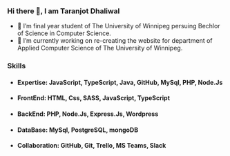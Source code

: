 ### Hi there 👋, I am Taranjot Dhaliwal

- 🌱 I’m final year student of The University of Winnipeg persuing Bechlor of Science in Computer Science.  
- 🔭 I’m currently working on re-creating the website for department of Applied Computer Science of The University of Winnipeg.

### Skills
- #### Expertise: JavaScript, TypeScript, Java, GitHub, MySql, PHP, Node.Js
- #### FrontEnd: HTML, Css, SASS, JavaScript, TypeScript
- #### BackEnd: PHP, Node.Js, Express.Js, Wordpress
- #### DataBase: MySql, PostgreSQL, mongoDB
- #### Collaboration: GitHub, Git, Trello, MS Teams, Slack
<!--
**Taran-47/Taran-47** is a ✨ _special_ ✨ repository because its `README.md` (this file) appears on your GitHub profile.

Here are some ideas to get you started:

- 🔭 I’m currently working on ...
- 🌱 I’m currently learning ...
- 👯 I’m looking to collaborate on ...
- 🤔 I’m looking for help with ...
- 💬 Ask me about ...
- 📫 How to reach me: ...
- 😄 Pronouns: ...
- ⚡ Fun fact: ...
-->
